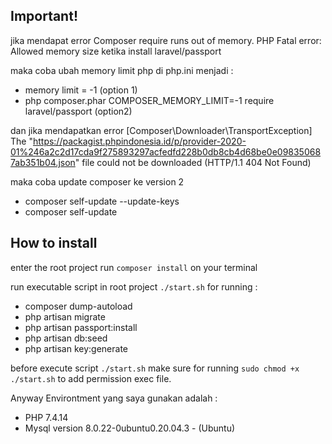 ## Important!
jika mendapat error
Composer require runs out of memory. PHP Fatal error: Allowed memory size
ketika install laravel/passport

maka coba ubah memory limit php di php.ini menjadi : 
- memory limit = -1 (option 1)
- php composer.phar COMPOSER_MEMORY_LIMIT=-1 require laravel/passport (option2)


dan jika mendapatkan error 
[Composer\Downloader\TransportException]
  The "https://packagist.phpindonesia.id/p/provider-2020-01%246a2c2d17cda9f275893297acfedfd228b0db8cb4d68be0e098350687ab351b04.json" file could not be downloaded (HTTP/1.1 404 Not Found)

maka coba update composer ke version 2
- composer self-update --update-keys
- composer self-update


## How to install
enter the root project
run `` composer install `` on your terminal

run executable script in root project
`` ./start.sh ``
for running :
- composer dump-autoload
- php artisan migrate
- php artisan passport:install
- php artisan db:seed
- php artisan key:generate

before execute script `` ./start.sh `` make sure for running `` sudo chmod +x ./start.sh `` to add permission exec file.

Anyway Environtment yang saya gunakan adalah :
- PHP 7.4.14
- Mysql version 8.0.22-0ubuntu0.20.04.3 - (Ubuntu)

